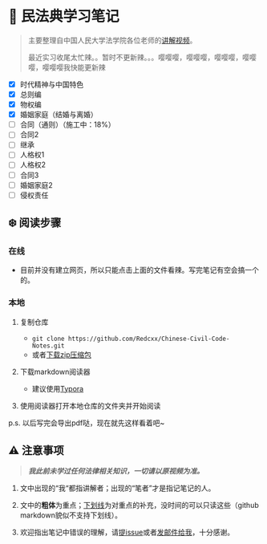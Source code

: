 # :notebook: 民法典学习笔记

> 主要整理自中国人民大学法学院各位老师的[讲解视频](https://www.bilibili.com/video/BV1Zp4y1D7oq)。
>
> 最近实习收尾太忙辣。。暂时不更新辣。。。嘤嘤嘤，嘤嘤嘤，嘤嘤嘤，嘤嘤嘤，嘤嘤嘤我快能更新辣

- [x] 时代精神与中国特色
- [x] 总则编
- [x] 物权编
- [x] 婚姻家庭（结婚与离婚）
- [ ] 合同（通则）（施工中：18%）
- [ ] 合同2
- [ ] 继承
- [ ] 人格权1
- [ ] 人格权2
- [ ] 合同3
- [ ] 婚姻家庭2
- [ ] 侵权责任

## :snowflake: 阅读步骤
### 在线
- 目前并没有建立网页，所以只能点击上面的文件看辣。写完笔记有空会搞一个的。

### 本地

1. 复制仓库<br>
   - `git clone https://github.com/Redcxx/Chinese-Civil-Code-Notes.git`<br>
   - 或者[下载zip压缩包](https://github.com/Redcxx/Chinese-Civil-Code-Notes/archive/master.zip)
   
2. 下载markdown阅读器
   - 建议使用[Typora](https://typora.io/#download)
   
3. 使用阅读器打开本地仓库的文件夹并开始阅读

p.s. 以后写完会导出pdf哒，现在就先这样看着吧~

## :warning: 注意事项

> ***我此前未学过任何法律相关知识，一切请以原视频为准。***

1. 文中出现的“我“都指讲解者；出现的“笔者”才是指记笔记的人。

2. 文中的**粗体**为重点；<u>下划线</u>为对重点的补充，没时间的可以只读这些（github markdown貌似不支持下划线）。

3. 欢迎指出笔记中错误的理解，请[提issue](https://github.com/Redcxx/Chinese-Civil-Code-Notes/issues/new)或者[发邮件给我](mailto:weilue.luo@student.manchester.ac.uk)，十分感谢。

